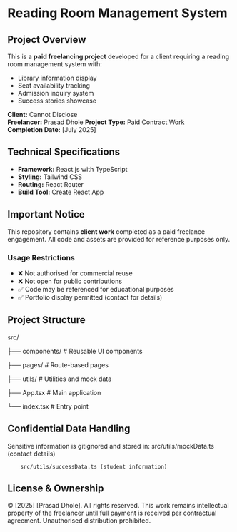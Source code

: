 # Reading Room Management System

## Project Overview
This is a **paid freelancing project** developed for a client requiring a reading room management system with:
- Library information display
- Seat availability tracking
- Admission inquiry system
- Success stories showcase

**Client:** Cannot Disclose   
**Freelancer:** Prasad Dhole 
**Project Type:** Paid Contract Work  
**Completion Date:** [July 2025]  

## Technical Specifications
- **Framework:** React.js with TypeScript
- **Styling:** Tailwind CSS
- **Routing:** React Router
- **Build Tool:** Create React App

## Important Notice
This repository contains **client work** completed as a paid freelance engagement. All code and assets are provided for reference purposes only.

### Usage Restrictions
- ❌ Not authorised for commercial reuse
- ❌ Not open for public contributions
- ✅ Code may be referenced for educational purposes
- ✅ Portfolio display permitted (contact for details)

## Project Structure
src/

├── components/ # Reusable UI components

├── pages/ # Route-based pages

├── utils/ # Utilities and mock data

├── App.tsx # Main application

└── index.tsx # Entry point


## Confidential Data Handling

Sensitive information is gitignored and stored in:
        src/utils/mockData.ts (contact details)

        src/utils/successData.ts (student information)


## License & Ownership

© [2025] [Prasad Dhole]. All rights reserved.
This work remains intellectual property of the freelancer until full payment is received per contractual agreement. Unauthorised distribution prohibited.
